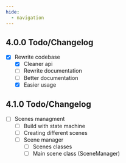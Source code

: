 ```yaml
---
hide:
  - navigation
---
```


## 4.0.0 Todo/Changelog

- [x] Rewrite codebase
  - [x] Cleaner api
  - [ ] Rewrite documentation
  - [ ] Better documentation
  - [x] Easier usage

## 4.1.0 Todo/Changelog

- [ ] Scenes managment
  - [ ] Build with state machine
  - [ ] Creating different scenes
  - [ ] Scene manager
    - [ ] Scenes classes
    - [ ] Main scene class (SceneManager)
